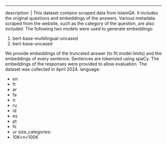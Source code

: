 ---
description: |
  This dataset contains scraped data from IslamQA.
  It includes the original questions and embeddings of the answers.
  Various metadata scraped from the website, such as the category of the question, are also included.
  The following two models were used to generate embeddings:
  1. bert-base-multilingual-uncased
  2. bert-base-uncased

  We provide embeddings of the truncated answer (to fit model limits) and the embeddings of every sentence. Sentences are tokenized using spaCy.
  The embeddings of the responses were provided to allow evaluation.
  The dataset was collected in April 2024.
language:
  - en
  - fr
  - ar
  - fa
  - tr
  - ru
  - id
  - es
  - pt
  - hi
  - ur
size_categories:
  - 10K<n<100K
